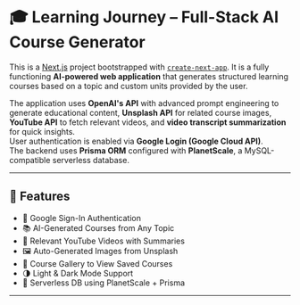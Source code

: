 # 🎓 Learning Journey – Full-Stack AI Course Generator

This is a [Next.js](https://nextjs.org/) project bootstrapped with [`create-next-app`](https://github.com/vercel/next.js/tree/canary/packages/create-next-app). It is a fully functioning **AI-powered web application** that generates structured learning courses based on a topic and custom units provided by the user.

The application uses **OpenAI's API** with advanced prompt engineering to generate educational content, **Unsplash API** for related course images, **YouTube API** to fetch relevant videos, and **video transcript summarization** for quick insights.  
User authentication is enabled via **Google Login (Google Cloud API)**.  
The backend uses **Prisma ORM** configured with **PlanetScale**, a MySQL-compatible serverless database.

---

## 🚀 Features

- 🔐 Google Sign-In Authentication  
- 📚 AI-Generated Courses from Any Topic  
- 🎥 Relevant YouTube Videos with Summaries  
- 🖼️ Auto-Generated Images from Unsplash  
- 📂 Course Gallery to View Saved Courses  
- 🌗 Light & Dark Mode Support  
- 💽 Serverless DB using PlanetScale + Prisma

---

